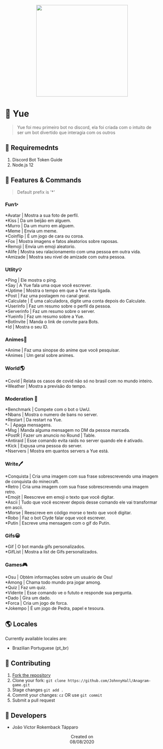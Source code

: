<p align="center">
  <img src="https://i.imgur.com/ZSifSPK.png" height='300'/>
</p>

# 🍭 Yue
> Yue foi meu primeiro bot no discord, ela foi criada com o intuito de ser um bot divertido que interagia com os outros

## 📜 Requiremednts
1. Discord Bot Token Guide
2. Node.js 12

## 📝 Features & Commands
> Default prefix is '*'

### Fun✨
*Avatar | Mostra a sua foto de perfil.<br>
*Kiss | Da um beijão em alguem.<br>
*Murro | Da um murro em alguem.<br>
*Meme | Envia um meme.<br>
*Coinflip | É um jogo de cara ou coroa.<br>
*Fox | Mostra imagens e fatos aleatorios sobre raposas.<br>
*Remoji | Envia um emoji aleatorio.<br>
*Alife | Mostra seu ralacionamento com uma pessoa em outra vida.<br>
*Amizade | Mostra seu nivel de amizade com outra pessoa.<br>

### Utlity💡
*Ping | Ele mostra o ping.<br>
*Say | A Yue fala uma oque você escrever.<br>
*Uptime | Mostra o tempo em que a Yue esta ligada.<br>
*Post | Faz uma postagem no canal geral.<br>
*Calculate | É uma calculadora, digite uma conta depois do Calculate.<br>
*Userinfo | Faz um resumo sobre o perfil da pessoa.<br>
*Serverinfo | Faz um resumo sobre o server.<br>
*Yueinfo | Faz um resumo sobre a Yue.<br>
*BotInvite | Manda o link de convite para Bots.<br>
*Id | Mostra o seu ID.<br>

### Animes🎌
*Anime | Faz uma sinopse do anime que você pesquisar.<br>
*Animes | Um geral sobre animes.<br>

### World🌎
*Covid | Relata os casos de covid não só no brasil com no mundo inteiro.<br>
*Weather | Mostra a previsão do tempo.<br>

### Moderation 💬
*Benchmark | Compete com o bot o UwU.<br>
*Nbans | Mostra o numero de bans no server.<br>
*Restart | Da restart na Yue.<br>
*- | Apaga mensagens.<br>
*Msg | Manda alguma mensagem no DM da pessoa marcada.<br>
*PostR | Fazer um anuncio no Round | Table.<br>
*Antiraid | Esse comando evita raids no server quando ele é ativado.<br>
*Kick | Expusa uma pessoa do server.<br>
*Nservers | Mostra em quantos servers a Yue está.<br>

### Write🖊️
*Conquista | Cria uma imagem com sua frase sobrescrevendo uma imagem de conquista do minecraft.<br>
*Retro | Cria uma imagem com sua frase sobrescrevendo uma imagem retro.<br>
*Emojit | Reescreve em emoji o texto que você digitar.<br>
*Ascii | Tudo que você escrever depois desse comando ele vai transformar em ascii.<br>
*Morse | Reescreve em código morse o texto que você digitar.<br>
*Robo | Faz o bot Clyde falar oque você escrever.<br>
*Putin | Escreve uma mensagem com o gif do Putin.<br>

### Gifs😀
*Gif | O bot manda gifs personalizados.<br>
*GifList | Mostra a list de Gifs personalizados.<br>

### Games🎮
*Osu | Obtém informações sobre um usuário de Osu!<br>
*Among | Chama todo mundo pra jogar among.<br>
*Quiz | Faz um quiz.<br>
*Vidente | Esse comando ve o fututo e responde sua pergunta.<br>
*Dado | Gira um dado.<br>
*Forca | Cria um jogo de forca.<br>
*Jokempo | É um jogo de Pedra, papel e tesoura.<br>


## 🌎 Locales
Currently available locales are:
- Brazilian Portuguese (pt_br)

## 🤝 Contributing
1. [Fork the repository](https://github.com/JohnnyHall/Anagram-game/fork)
2. Clone your fork: `git clone https://github.com/JohnnyHall/Anagram-game.git`
3. Stage changes `git add .`
4. Commit your changes: `cz` OR use `git commit`
5. Submit a pull request

## 👤 Developers
 - João Victor Rokemback Tápparo

<p align="center">
  Created on <br>
  08/08/2020
</p>
